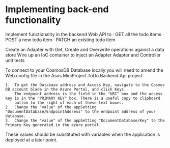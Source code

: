 # Implementing back-end functionality

Implement functionality in the backend Web API to
 · GET all the todo items
 · POST a new todo item
 · PATCH an existing todo item

Create an Adapter with Get, Create and Overwrite operations against a data store 
Wire up an IoC container to inject an Adapter 
Adapter and Controller unit tests

To connect to your CosmosDB Database locally you will need to amend the Web.config file in the Asos.MiniProject.ToDo.Backend.Api project.

    1.  To get the Database address and Access Key, navigate to the Cosmos DB account blade in the Azure Portal, and click Keys. 
        The endpoint address is the field in the "URI" box and the access key is in the "PRIMARY KEY" box. There is a useful copy to clipboard
        button to the right of each of these text boxes.
    2.  Change the "value" of the appSetting "DocumentDatabase/EndpointAddress" to the endpoint address of your database.
    3.  Change the "value" of the appSetting "DocumentDatabase/Key" to the Primary Key generated in the azure portal.

These values should be substituted with variables when the application is deployed at a later point.